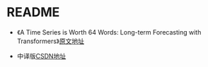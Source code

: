 # README

- 《A Time Series is Worth 64 Words: Long-term Forecasting with Transformers》[原文地址](https://arxiv.org/abs/2211.14730)

- 中译版[CSDN地址](https://blog.csdn.net/qq_20144897/article/details/129091697)